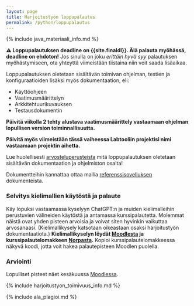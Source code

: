 ```yaml
---
layout: page
title: Harjoitustyön loppupalautus
permalink: /python/loppupalautus
---
```


{% include java_materiaali_info.md %}

**⚠️ Loppupalautuksen deadline on {{site.finaldl}}. Älä palauta myöhässä, deadline on ehdoton!** Jos sinulla on joku *erittäin hyvä syy* palautuksen myöhästymiseen, ota yhteyttä viimeistään tiistaina niin voit saada lisäaikaa.

Loppupalautuksen oletetaan sisältävän toimivan ohjelman, testien ja konfiguraatioiden lisäksi myös dokumentaation, eli:

- Käyttöohjeen
- Vaatimusmäärittelyn
- Arkkitehtuurikuvauksen
- Testausdokumentin

**Päivitä viikolla 2 tehty alustava vaatimusmäärittely vastaamaan ohjelman lopullisen version toiminnallisuutta.**

**Päivitä myös viimeistään tässä vaiheessa Labtooliin projektisi nimi vastaamaan projektin aihetta.**

Lue huolellisesti [arvosteluperusteista](/python/arvosteluperusteet) mitä loppupalautuksen oletetaan sisältävän dokumentaation ja ohjelmiston osalta!

Dokumentteihin kannattaa ottaa mallia [referenssisovelluksen]({{site.python_reference_app_url}}) dokumenteista.

### Selvitys kielimallien käytöstä ja palaute

Käy lopuksi vastaamassa kyselyyn ChatGPT:n ja muiden kielimalleihin perustuvien välineiden käytöstä ja antamassa kurssipalautetta. Molemmat näistä ovat yhden pisteen arvoisia ja voivat siten hyvinkin vaikuttaa arvosanaasi. (Kielimallikysely katsotaan oikeastaan osaksi harjoitustyön dokumentaatiota.) **Kielimallikyselyn löydät [Moodlesta]({{site.moodle_link}}) ja kurssipalautelomakkeen [Norpasta]({{site.norppa_link}}).** Kopioi kurssipalautelomakkeessa näkyvä koodi, jotta voit hakea palautepisteen Moodlen puolella.

### Arviointi
Lopulliset pisteet näet kesäkuussa [Moodlessa]({{site.moodle_link}}).


{% include harjoitustyon_toimivuus_info.md %}

{% include ala_plagioi.md %}
